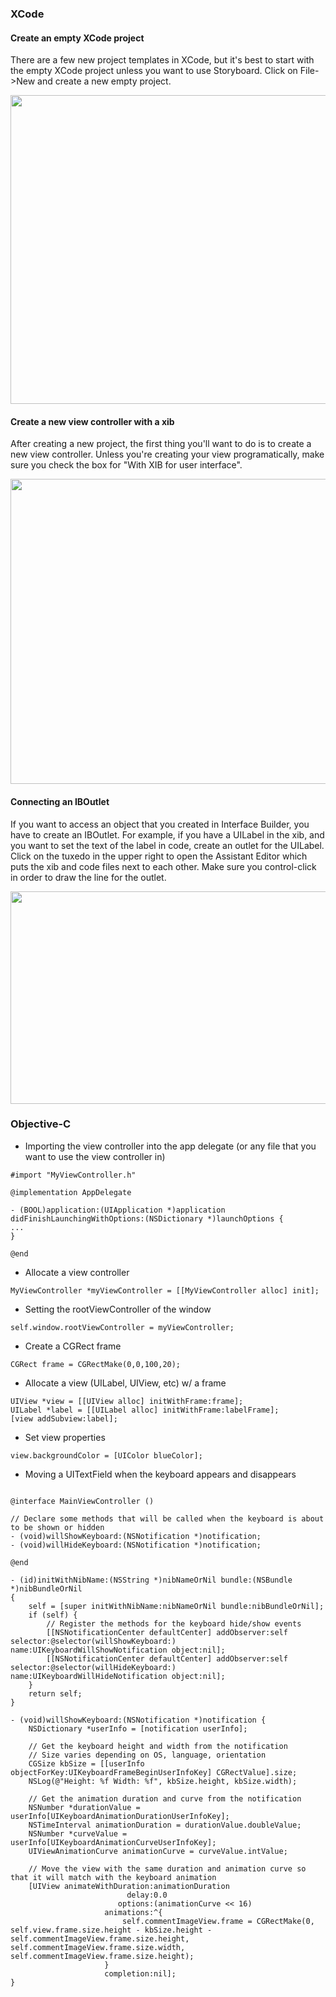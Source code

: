 ### XCode

#### Create an empty XCode project

There are a few new project templates in XCode, but it's best to start with the empty XCode project unless you want to use Storyboard. Click on File->New and create a new empty project.

<img src="http://i.imgur.com/tyZsMoL.png" width="731" height="494" />

#### Create a new view controller with a xib

After creating a new project, the first thing you'll want to do is to create a new view controller. Unless you're creating your view programatically, make sure you check the box for "With XIB for user interface".

<img src="http://i.imgur.com/aty5yvI.gif" width="727" height="488" />

#### Connecting an IBOutlet

If you want to access an object that you created in Interface Builder, you have to create an IBOutlet. For example, if you have a UILabel in the xib, and you want to set the text of the label in code, create an outlet for the UILabel. Click on the tuxedo in the upper right to open the Assistant Editor which puts the xib and code files next to each other. Make sure you control-click in order to draw the line for the outlet.

<img src="http://i.imgur.com/MKFzvh8.gif" width="678" height="340" />

### Objective-C

  - Importing the view controller into the app delegate (or any file that you want to use the view controller in)

```smalltalk
#import "MyViewController.h"

@implementation AppDelegate

- (BOOL)application:(UIApplication *)application didFinishLaunchingWithOptions:(NSDictionary *)launchOptions {
...
}

@end
```
  - Allocate a view controller

```smalltalk
MyViewController *myViewController = [[MyViewController alloc] init];
```

  - Setting the rootViewController of the window

```smalltalk
self.window.rootViewController = myViewController;
```

  - Create a CGRect frame

```smalltalk
CGRect frame = CGRectMake(0,0,100,20);
```

  - Allocate a view (UILabel, UIView, etc) w/ a frame

```smalltalk
UIView *view = [[UIView alloc] initWithFrame:frame];
UILabel *label = [[UILabel alloc] initWithFrame:labelFrame];
[view addSubview:label];
```

  - Set view properties

```smalltalk
view.backgroundColor = [UIColor blueColor];
```

  - Moving a UITextField when the keyboard appears and disappears

```smalltalk

@interface MainViewController ()

// Declare some methods that will be called when the keyboard is about to be shown or hidden
- (void)willShowKeyboard:(NSNotification *)notification;
- (void)willHideKeyboard:(NSNotification *)notification;

@end

- (id)initWithNibName:(NSString *)nibNameOrNil bundle:(NSBundle *)nibBundleOrNil
{
    self = [super initWithNibName:nibNameOrNil bundle:nibBundleOrNil];
    if (self) {
        // Register the methods for the keyboard hide/show events
        [[NSNotificationCenter defaultCenter] addObserver:self selector:@selector(willShowKeyboard:) name:UIKeyboardWillShowNotification object:nil];
        [[NSNotificationCenter defaultCenter] addObserver:self selector:@selector(willHideKeyboard:) name:UIKeyboardWillHideNotification object:nil];
    }
    return self;
}

- (void)willShowKeyboard:(NSNotification *)notification {
    NSDictionary *userInfo = [notification userInfo];
    
    // Get the keyboard height and width from the notification
    // Size varies depending on OS, language, orientation
    CGSize kbSize = [[userInfo objectForKey:UIKeyboardFrameBeginUserInfoKey] CGRectValue].size;
    NSLog(@"Height: %f Width: %f", kbSize.height, kbSize.width);

    // Get the animation duration and curve from the notification
    NSNumber *durationValue = userInfo[UIKeyboardAnimationDurationUserInfoKey];
    NSTimeInterval animationDuration = durationValue.doubleValue;
    NSNumber *curveValue = userInfo[UIKeyboardAnimationCurveUserInfoKey];
    UIViewAnimationCurve animationCurve = curveValue.intValue;
    
    // Move the view with the same duration and animation curve so that it will match with the keyboard animation
    [UIView animateWithDuration:animationDuration
                          delay:0.0
                        options:(animationCurve << 16)
                     animations:^{
                         self.commentImageView.frame = CGRectMake(0, self.view.frame.size.height - kbSize.height - self.commentImageView.frame.size.height, self.commentImageView.frame.size.width, self.commentImageView.frame.size.height);
                     }
                     completion:nil];
}

```